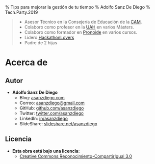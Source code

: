 % Tips para mejorar la gestión de tu tiempo
% Adolfo Sanz De Diego
% Tech.Party.2019



> - Asesor Técnico en la Consejería de Educación de la [CAM](http://www.comunidad.madrid/).
> - Colaboro como profesor en la [UAH](https://www.uah.es/es/estudios/estudios-propios/posgrados-propios/#Ingenieria-y-Arquitectura) en varios Másters.
> - Colaboro como formador en [Pronoide](http://www.pronoide.com/) en varios cursos.
> - Lidero [HackathonLovers]()
> - Padre de 2 hijas


# Acerca de



## Autor

- **Adolfo Sanz De Diego**
    - Blog: [asanzdiego.com](http://asanzdiego.com/)
    - Correo: [asanzdiego@gmail.com](mailto:asanzdiego@gmail.com)
    - GitHub: [github.com/asanzdiego](http://github.com/asanzdiego)
    - Twitter: [twitter.com/asanzdiego](http://twitter.com/asanzdiego)
    - LinkedIn: [in/asanzdiego](http://www.linkedin.com/in/asanzdiego)
    - SlideShare: [slideshare.net/asanzdiego](http://www.slideshare.net/asanzdiego/)

## Licencia

- **Esta obra está bajo una licencia:**
    - [Creative Commons Reconocimiento-CompartirIgual 3.0](http://creativecommons.org/licenses/by-sa/3.0/es/)

